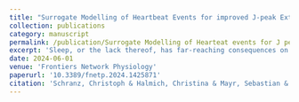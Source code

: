 ```yaml
---
title: "Surrogate Modelling of Heartbeat Events for improved J-peak Extraction from BCG with Deep Learning"
collection: publications
category: manuscript
permalink: /publication/Surrogate Modelling of Hearteat events for J peak extraction
excerpt: 'Sleep, or the lack thereof, has far-reaching consequences on many aspects of human physiology, cognitive performance, and emotional well-being. To ensure undisturbed sleep monitoring, unobtrusive measurements such as ballistocardiography (BCG) are essential for sustained, realworld data acquisition. Current analysis of BCG data during sleep remains challenging, mainly due to low signal-to-noise ratio, physical movements, as well as high inter-and intra-individual variability. To overcome these challenges, this work proposes a novel approach to improve J-peak extraction from BCG measurements using a supervised deep learning setup.The proposed method consists of the modeling of the discrete reference heartbeat events with a symmetric and continuous kernel-function, referred to as surrogate signal. Deep learning models approximate this surrogate signal from which the target heartbeats are detected. The proposed method with various surrogate signals is compared and evaluated with state-of-the-art methods from both signal processing and machine learning approaches. The BCG dataset was collected over 17 nights using inertial measurement units (IMUs) embedded in a mattress, together with an ECG for reference heartbeats, for a total of 134 hours. Moreover, we apply for the first time an evaluation metric specialized for the comparison of event-based time series to assess the quality of heartbeat detection.The results show that the proposed approach demonstrates superior accuracy in heartbeat estimation compared to existing approaches, with an MAE (mean absolute error) of 1.1 s in 64-second windows and 1.38 s in 8-second windows. Furthermore, it is shown that our novel approach outperforms current methods in detecting the location of heartbeats across various evaluation metrics. To the best of our knowledge, this is the first approach to encode temporal events using kernels and the first systematic comparison of various event encodings for event detection using a regression-based sequence-to-sequence model. To the best of our knowledge, this is the first approach to encode temporal events using kernels and the first systematic comparison of various event encodings for event detection using a regression-based sequence-to-sequence model.'
date: 2024-06-01
venue: 'Frontiers Network Physiology'
paperurl: '10.3389/fnetp.2024.1425871'
citation: 'Schranz, Christoph & Halmich, Christina & Mayr, Sebastian & Heib, Dominik. (2024). Surrogate Modelling of Heartbeat Events for improved J-peak Extraction from BCG with Deep Learning. Frontiers in Network Physiology. 4. 10.3389/fnetp.2024.1425871. '
---
```




